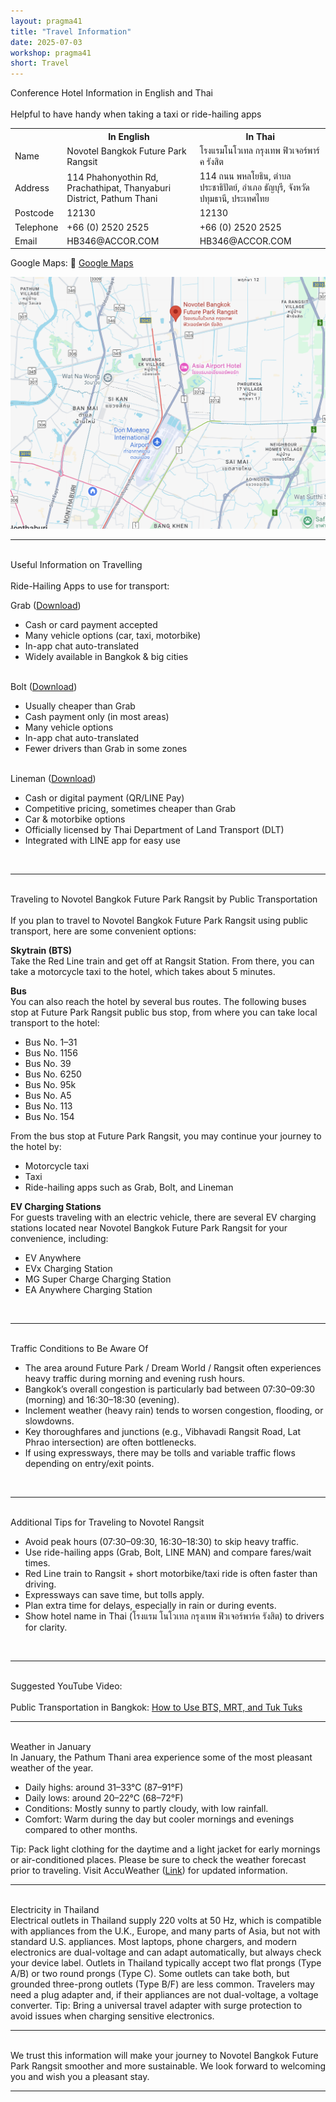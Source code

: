 ```yaml
---
layout: pragma41
title: "Travel Information"
date: 2025-07-03
workshop: pragma41
short: Travel
---
```


<div class="border41">Conference Hotel Information in English and Thai</div><br>
Helpful to have handy when taking a taxi or ride-hailing apps<br>

<table class="program40">
  <tbody><tr>
    <th> </th>
    <th>In English</th>
    <th>In Thai</th>
  </tr>
  <tr>
    <td>Name</td>
    <td>Novotel Bangkok Future Park Rangsit</td>
    <td>โรงแรมโนโวเทล กรุงเทพ ฟิวเจอร์พาร์ค รังสิต</td>
  </tr>
  <tr>
    <td>Address</td>
    <td>114 Phahonyothin Rd, Prachathipat, Thanyaburi District, Pathum Thani</td>
    <td>114 ถนน พหลโยธิน, ตำบล ประชาธิปัตย์, อำเภอ ธัญบุรี, จังหวัด ปทุมธานี, ประเทศไทย</td>
  </tr>
  <tr>
    <td>Postcode</td>
    <td>12130</td>
    <td>12130</td>
  </tr>
  <tr>
    <td>Telephone</td>
    <td>+66 (0) 2520 2525</td>
    <td>+66 (0) 2520 2525</td>
  </tr>
  <tr>
    <td>Email</td>
    <td>HB346@ACCOR.COM</td>
    <td>HB346@ACCOR.COM</td>
  </tr>
</tbody></table>

Google Maps: 📍 <a href="https://www.google.com/maps/place/Novotel+Bangkok+Future+Park+Rangsit/@13.995196,100.6148207,17z/data=!4m9!3m8!1s0x30de1168e62e2101:0x9da7a57659ec3960!5m2!4m1!1i2!8m2!3d13.995196!4d100.6173956!16s%2Fg%2F11rfmztqp9?entry=tts&g_ep=EgoyMDI1MDkzMC4wIPu8ASoASAFQAw%3D%3D&skid=cc8f62dc-eb3d-488a-abec-4e637bc7adf1">Google Maps</a>

<img src="https://raw.githubusercontent.com/pragmagrid/pragmagrid.github.io/refs/heads/master/images/pragma41/NovotalBangkokFutureParkRangsit.png" alt="Novotel Bangkok Map" width="800">
<br>
<hr>
<br>
<div class="border41">Useful Information on Travelling</div><br>
Ride-Hailing Apps to use for transport:

Grab (<a href="https://www.grab.com/th/en/download/" target="_blank" rel="noopener">Download</a>)
<ul>
  <li>Cash or card payment accepted</li>
  <li>Many vehicle options (car, taxi, motorbike)</li>
  <li>In-app chat auto-translated</li>
  <li>Widely available in Bangkok & big cities</li>
</ul>
<br>
Bolt (<a href="https://bolt.eu/en-th/" target="_blank" rel="noopener">Download</a>)
<ul>
  <li>Usually cheaper than Grab</li>
  <li>Cash payment only (in most areas)</li>
  <li>Many vehicle options</li>
  <li>In-app chat auto-translated</li>
  <li>Fewer drivers than Grab in some zones</li>
</ul>
<br>
Lineman (<a href="https://lineman.line.me/" target="_blank" rel="noopener">Download</a>)
<ul>
  <li>Cash or digital payment (QR/LINE Pay)</li>
  <li>Competitive pricing, sometimes cheaper than Grab</li>
  <li>Car & motorbike options</li>
  <li>Officially licensed by Thai Department of Land Transport (DLT)</li>
  <li>Integrated with LINE app for easy use</li>
</ul>
<br>
<hr>
<br>
<div class="border41">Traveling to Novotel Bangkok Future Park Rangsit by Public Transportation</div><br>
If you plan to travel to Novotel Bangkok Future Park Rangsit using public transport, here are some convenient options:

<b>Skytrain (BTS)</b><br>
Take the Red Line train and get off at Rangsit Station.
From there, you can take a motorcycle taxi to the hotel, which takes about 5 minutes.

<b>Bus</b><br>
You can also reach the hotel by several bus routes. The following buses stop at Future Park Rangsit public bus stop, from where you can take local transport to the hotel:
<ul>
  <li>Bus No. 1–31</li>
  <li>Bus No. 1156</li>
  <li>Bus No. 39</li>
  <li>Bus No. 6250</li>
  <li>Bus No. 95k</li>
  <li>Bus No. A5</li>
  <li>Bus No. 113</li>
  <li>Bus No. 154</li>
</ul>
From the bus stop at Future Park Rangsit, you may continue your journey to the hotel by:
<ul>
  <li>Motorcycle taxi</li>
  <li>Taxi</li>
  <li>Ride-hailing apps such as Grab, Bolt, and Lineman</li>
</ul>

<b>EV Charging Stations</b><br>
For guests traveling with an electric vehicle, there are several EV charging stations located near Novotel Bangkok Future Park Rangsit for your convenience, including:
<ul>
  <li>EV Anywhere</li>
  <li>EVx Charging Station</li>
  <li>MG Super Charge Charging Station</li>
  <li>EA Anywhere Charging Station</li>
</ul>
<br>
<hr>
<br>
<div class="border41">Traffic Conditions to Be Aware Of</div>
<ul>
  <li>The area around Future Park / Dream World / Rangsit often experiences heavy traffic during morning and evening rush hours.</li>
  <li>Bangkok’s overall congestion is particularly bad between 07:30–09:30 (morning) and 16:30–18:30 (evening).</li>
  <li>Inclement weather (heavy rain) tends to worsen congestion, flooding, or slowdowns.</li>
  <li>Key thoroughfares and junctions (e.g., Vibhavadi Rangsit Road, Lat Phrao intersection) are often bottlenecks.</li>
  <li>If using expressways, there may be tolls and variable traffic flows depending on entry/exit points.</li>
</ul>
<br>
<hr>
<br>
<div class="border41">Additional Tips for Traveling to Novotel Rangsit</div>
<ul>
  <li>Avoid peak hours (07:30–09:30, 16:30–18:30) to skip heavy traffic.</li>
  <li>Use ride-hailing apps (Grab, Bolt, LINE MAN) and compare fares/wait times.</li>
  <li>Red Line train to Rangsit + short motorbike/taxi ride is often faster than driving.</li>
  <li>Expressways can save time, but tolls apply.</li>
  <li>Plan extra time for delays, especially in rain or during events.</li>
  <li>Show hotel name in Thai (โรงแรม โนโวเทล กรุงเทพ ฟิวเจอร์พาร์ค รังสิต) to drivers for clarity.</li>
</ul>
<br>
<hr>
<br>
<div class="border41">Suggested YouTube Video:</div><br>
Public Transportation in Bangkok: <a href="https://www.youtube.com/watch?v=L-VSLvdRgWE"> How to Use BTS, MRT, and Tuk Tuks </a>
<br>
<hr>
<br>
<div class="border41">Weather in January</div>
In January, the Pathum Thani area experience some of the most pleasant weather of the year.
<ul>
  <li>Daily highs: around 31–33°C (87–91°F)</li>
  <li>Daily lows: around 20–22°C (68–72°F)</li>
  <li>Conditions: Mostly sunny to partly cloudy, with low rainfall.</li>
  <li>Comfort: Warm during the day but cooler mornings and evenings compared to other months.</li>
</ul>
Tip: Pack light clothing for the daytime and a light jacket for early mornings or air-conditioned places.
Please be sure to check the weather forecast prior to traveling.
Visit AccuWeather (<a href="https://www.accuweather.com/en/th/mueang-pathum-thani/1-319891_1_al/january-weather/1-319891_1_al?year=2026">Link</a>) for updated information.
<br>
<hr>
<br>
<div class="border41">Electricity in Thailand</div>
Electrical outlets in Thailand supply 220 volts at 50 Hz, which is compatible with appliances from the U.K., Europe, and many parts of Asia, but not with standard U.S. appliances. Most laptops, phone chargers, and modern electronics are dual-voltage and can adapt automatically, but always check your device label.
Outlets in Thailand typically accept two flat prongs (Type A/B) or two round prongs (Type C). Some outlets can take both, but grounded three-prong outlets (Type B/F) are less common. Travelers may need a plug adapter and, if their appliances are not dual-voltage, a voltage converter.
Tip: Bring a universal travel adapter with surge protection to avoid issues when charging sensitive electronics.
<br>
<hr>
<br>
We trust this information will make your journey to Novotel Bangkok Future Park Rangsit smoother and more sustainable. We look forward to welcoming you and wish you a pleasant stay.
<br>
<hr>
<br>
